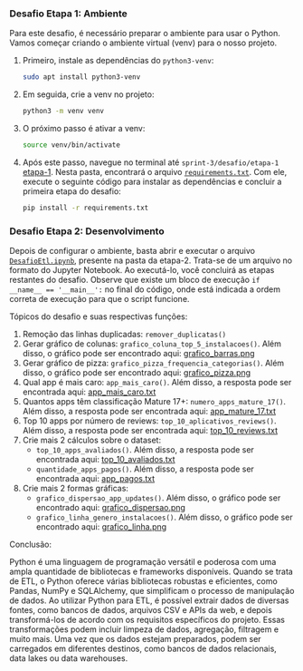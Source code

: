 ### Desafio Etapa 1: Ambiente

Para este desafio, é necessário preparar o ambiente para usar o Python. Vamos começar criando o ambiente virtual (venv) para o nosso projeto.

1. Primeiro, instale as dependências do `python3-venv`:

   ```bash
   sudo apt install python3-venv
   ```

2. Em seguida, crie a venv no projeto:

   ```bash
   python3 -m venv venv
   ```

3. O próximo passo é ativar a venv:

   ```bash
   source venv/bin/activate
   ```

4. Após este passo, navegue no terminal até `sprint-3/desafio/etapa-1` [etapa-1](../desafio/etapa-1). Nesta pasta, encontrará o arquivo [`requirements.txt`](../desafio/etapa-1/requirements.txt). Com ele, execute o seguinte código para instalar as dependências e concluir a primeira etapa do desafio:

   ```bash
   pip install -r requirements.txt
   ```

### Desafio Etapa 2: Desenvolvimento

Depois de configurar o ambiente, basta abrir e executar o arquivo  [`DesafioEtl.ipynb`](../desafio/etapa-2/DesafioEtl.ipynb), presente na pasta da etapa-2. Trata-se de um arquivo no formato do Jupyter Notebook. Ao executá-lo, você concluirá as etapas restantes do desafio. Observe que existe um bloco de execução `if __name__ == '__main__':` no final do código, onde está indicada a ordem correta de execução para que o script funcione.

Tópicos do desafio e suas respectivas funções:
1. Remoção das linhas duplicadas: `remover_duplicatas()`
2. Gerar gráfico de colunas: `grafico_coluna_top_5_instalacoes()`. Além disso, o gráfico pode ser encontrado aqui: [grafico_barras.png](../evidencias/grafico_barras.png)
3. Gerar gráfico de pizza: `grafico_pizza_frequencia_categorias()`. Além disso, o gráfico pode ser encontrado aqui: [grafico_pizza.png](../evidencias/grafico_pizza.png)
4. Qual app é mais caro: `app_mais_caro()`. Além disso, a resposta pode ser encontrada aqui: [app_mais_caro.txt](../desafio/etapa-2/app_mais_caro.txt)
5. Quantos apps têm classificação Mature 17+: `numero_apps_mature_17()`. Além disso, a resposta pode ser encontrada aqui: [app_mature_17.txt](../desafio/etapa-2/app_mature_17.txt)
6. Top 10 apps por número de reviews: `top_10_aplicativos_reviews()`. Além disso, a resposta pode ser encontrada aqui: [top_10_reviews.txt](../desafio/etapa-2/top_10_reviews.txt)
7. Crie mais 2 cálculos sobre o dataset:
    - `top_10_apps_avaliados()`. Além disso, a resposta pode ser encontrada aqui: [top_10_avaliados.txt](../desafio/etapa-2/top_10_avaliados.txt)
    - `quantidade_apps_pagos()`. Além disso, a resposta pode ser encontrada aqui: [app_pagos.txt](../desafio/etapa-2/app_pagos.txt)
8. Crie mais 2 formas gráficas:
    - `grafico_dispersao_app_updates()`. Além disso, o gráfico pode ser encontrado aqui: [grafico_dispersao.png](../evidencias/grafico_dispersao.png)
    - `grafico_linha_genero_instalacoes()`. Além disso, o gráfico pode ser encontrado aqui: [grafico_linha.png](../evidencias/grafico_linha.png)



Conclusão:

Python é uma linguagem de programação versátil e poderosa com uma ampla quantidade de bibliotecas e frameworks disponíveis. 
Quando se trata de ETL, o Python oferece várias bibliotecas robustas e eficientes, como Pandas, NumPy e SQLAlchemy, que simplificam o processo de manipulação de dados. Ao utilizar Python para ETL, é possível extrair dados de diversas fontes, como bancos de dados, arquivos CSV e APIs da web, e depois transformá-los de acordo com os requisitos específicos do projeto. 
Essas transformações podem incluir limpeza de dados, agregação, filtragem e muito mais. Uma vez que os dados estejam preparados, podem ser carregados em diferentes destinos, como bancos de dados relacionais, data lakes ou data warehouses.
